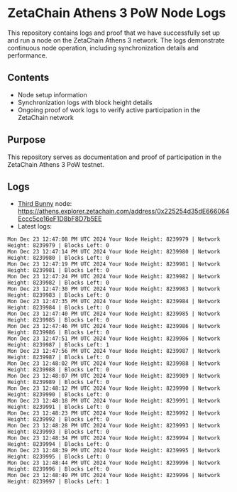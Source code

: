 # ZetaChain Athens 3 PoW Node Logs
This repository contains logs and proof that we have successfully set up and run a node on the ZetaChain Athens 3 network. The logs demonstrate continuous node operation, including synchronization details and performance.

## Contents
- Node setup information
- Synchronization logs with block height details
- Ongoing proof of work logs to verify active participation in the ZetaChain network

## Purpose
This repository serves as documentation and proof of participation in the ZetaChain Athens 3 PoW testnet.

## Logs

- [Third Bunny](https://thirdbunny.xyz/) node: https://athens.explorer.zetachain.com/address/0x225254d35dE666064Eccc5ce16eF1D8bF8D7b5EE
- Latest logs:
```
Mon Dec 23 12:47:08 PM UTC 2024 Your Node Height: 8239979 | Network Height: 8239979 | Blocks Left: 0
Mon Dec 23 12:47:14 PM UTC 2024 Your Node Height: 8239980 | Network Height: 8239980 | Blocks Left: 0
Mon Dec 23 12:47:19 PM UTC 2024 Your Node Height: 8239981 | Network Height: 8239981 | Blocks Left: 0
Mon Dec 23 12:47:24 PM UTC 2024 Your Node Height: 8239982 | Network Height: 8239982 | Blocks Left: 0
Mon Dec 23 12:47:30 PM UTC 2024 Your Node Height: 8239983 | Network Height: 8239983 | Blocks Left: 0
Mon Dec 23 12:47:35 PM UTC 2024 Your Node Height: 8239984 | Network Height: 8239984 | Blocks Left: 0
Mon Dec 23 12:47:40 PM UTC 2024 Your Node Height: 8239985 | Network Height: 8239985 | Blocks Left: 0
Mon Dec 23 12:47:46 PM UTC 2024 Your Node Height: 8239986 | Network Height: 8239986 | Blocks Left: 0
Mon Dec 23 12:47:51 PM UTC 2024 Your Node Height: 8239986 | Network Height: 8239987 | Blocks Left: 1
Mon Dec 23 12:47:56 PM UTC 2024 Your Node Height: 8239987 | Network Height: 8239987 | Blocks Left: 0
Mon Dec 23 12:48:02 PM UTC 2024 Your Node Height: 8239988 | Network Height: 8239988 | Blocks Left: 0
Mon Dec 23 12:48:07 PM UTC 2024 Your Node Height: 8239989 | Network Height: 8239989 | Blocks Left: 0
Mon Dec 23 12:48:12 PM UTC 2024 Your Node Height: 8239990 | Network Height: 8239990 | Blocks Left: 0
Mon Dec 23 12:48:18 PM UTC 2024 Your Node Height: 8239991 | Network Height: 8239991 | Blocks Left: 0
Mon Dec 23 12:48:23 PM UTC 2024 Your Node Height: 8239992 | Network Height: 8239992 | Blocks Left: 0
Mon Dec 23 12:48:28 PM UTC 2024 Your Node Height: 8239993 | Network Height: 8239993 | Blocks Left: 0
Mon Dec 23 12:48:34 PM UTC 2024 Your Node Height: 8239994 | Network Height: 8239994 | Blocks Left: 0
Mon Dec 23 12:48:39 PM UTC 2024 Your Node Height: 8239995 | Network Height: 8239995 | Blocks Left: 0
Mon Dec 23 12:48:44 PM UTC 2024 Your Node Height: 8239996 | Network Height: 8239996 | Blocks Left: 0
Mon Dec 23 12:48:49 PM UTC 2024 Your Node Height: 8239996 | Network Height: 8239997 | Blocks Left: 1
```

